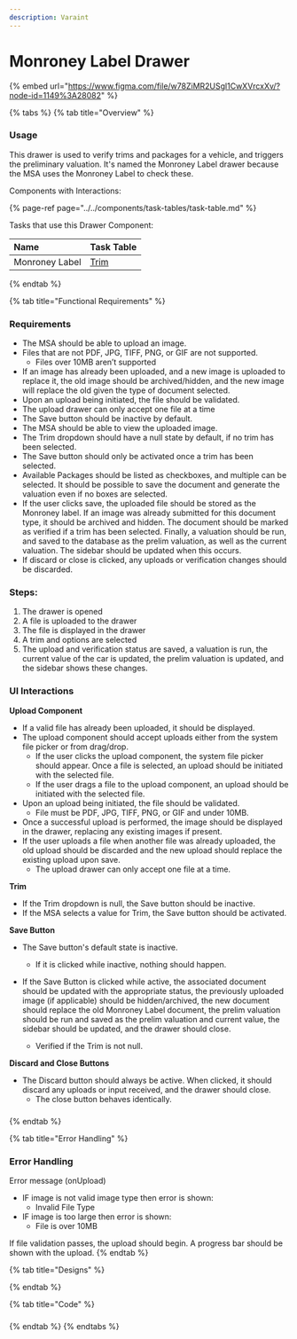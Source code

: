 ```yaml
---
description: Varaint
---
```


# Monroney Label Drawer

{% embed url="https://www.figma.com/file/w78ZiMR2USgl1CwXVrcxXv/?node-id=1149%3A28082" %}

{% tabs %}
{% tab title="Overview" %}
### Usage

This drawer is used to verify trims and packages for a vehicle, and triggers the preliminary valuation. It's named the Monroney Label drawer because the MSA uses the Monroney Label to check these.

Components with Interactions: 

{% page-ref page="../../components/task-tables/task-table.md" %}

Tasks that use this Drawer Component:

| Name | Task Table |
| :--- | :--- |
| Monroney Label | [Trim](../table-templates/task-table-templates/trim.md) |
{% endtab %}

{% tab title="Functional Requirements" %}
### Requirements

* The MSA should be able to upload an image.
* Files that are not PDF, JPG, TIFF, PNG, or GIF are not supported.
  * Files over 10MB aren’t supported
* If an image has already been uploaded, and a new image is uploaded to replace it, the old image should be archived/hidden, and the new image will replace the old given the type of document selected.
* Upon an upload being initiated, the file should be validated.
* The upload drawer can only accept one file at a time
* The Save button should be inactive by default.
* The MSA should be able to view the uploaded image.
* The Trim dropdown should have a null state by default, if no trim has been selected.
* The Save button should only be activated once a trim has been selected.
* Available Packages should be listed as checkboxes, and multiple can be selected. It should be possible to save the document and generate the valuation even if no boxes are selected.
* If the user clicks save, the uploaded file should be stored as the Monroney label. If an image was already submitted for this document type, it should be archived and hidden. The document should be marked as verified if a trim has been selected. Finally, a valuation should be run, and saved to the database as the prelim valuation, as well as the current valuation. The sidebar should be updated when this occurs.
* If discard or close is clicked, any uploads or verification changes should be discarded.

### **Steps:**

1. The drawer is opened
2. A file is uploaded to the drawer
3. The file is displayed in the drawer
4. A trim and options are selected
5. The upload and verification status are saved, a valuation is run, the current value of the car is updated, the prelim valuation is updated, and the sidebar shows these changes.



### UI Interactions

**Upload Component**

* If a valid file has already been uploaded, it should be displayed.
* The upload component should accept uploads either from the system file picker or from drag/drop.
  * If the user clicks the upload component, the system file picker should appear. Once a file is selected, an upload should be initiated with the selected file.
  * If the user drags a file to the upload component, an upload should be initiated with the selected file.
* Upon an upload being initiated, the file should be validated.
  * File must be PDF, JPG, TIFF, PNG, or GIF and under 10MB.
* Once a successful upload is performed, the image should be displayed in the drawer, replacing any existing images if present.
* If the user uploads a file when another file was already uploaded, the old upload should be discarded and the new upload should replace the existing upload upon save.
  * The upload drawer can only accept one file at a time.

**Trim**

* If the Trim dropdown is null, the Save button should be inactive.
* If the MSA selects a value for Trim, the Save button should be activated.

**Save Button**

* The Save button's default state is inactive.
  * If it is clicked while inactive, nothing should happen.
* If the Save Button is clicked while active, the associated document should be updated with the appropriate status, the previously uploaded image \(if applicable\) should be hidden/archived, the new document should replace the old Monroney Label document, the prelim valuation should be run and saved as the prelim valuation and current value, the sidebar should be updated, and the drawer should close.

  * Verified if the Trim is not null.

**Discard and Close Buttons**

* The Discard button should always be active. When clicked, it should discard any uploads or input received, and the drawer should close.
  * The close button behaves identically.

### 
{% endtab %}

{% tab title="Error Handling" %}
### Error Handling

Error message \(onUpload\)

* IF image is not valid image type then error is shown:
  * Invalid File Type
* IF image is too large then error is shown:
  * File is over 10MB

If file validation passes, the upload should begin. A progress bar should be shown with the upload.
{% endtab %}

{% tab title="Designs" %}

{% endtab %}

{% tab title="Code" %}
### 
{% endtab %}
{% endtabs %}





